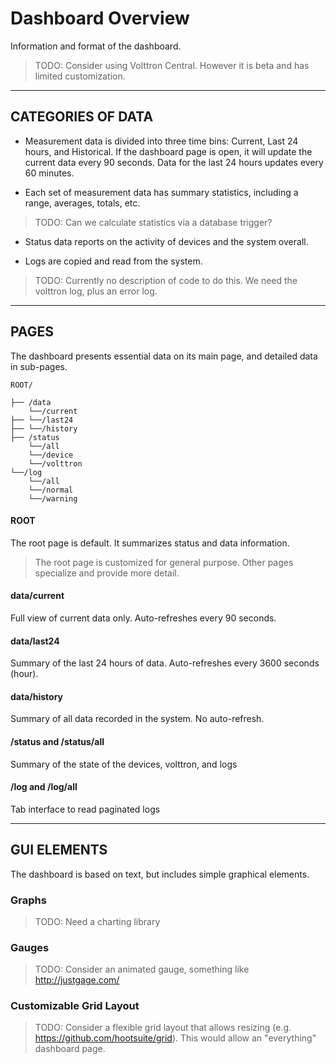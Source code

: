 # Dashboard Overview
Information and format of the dashboard. 
>TODO: Consider using Volttron Central. However it is beta and has limited customization.

---
CATEGORIES OF DATA
---

- Measurement data is divided into three time bins: Current, Last 24 hours, and Historical. If the dashboard page is open, it will update the current data every 90 seconds. Data for the last 24 hours updates every 60 minutes.

- Each set of measurement data has summary statistics, including a range, averages, totals, etc.
>TODO: Can we calculate statistics via a database trigger?

- Status data reports on the activity of devices and the system overall.

- Logs are copied and read from the system.
>TODO: Currently no description of code to do this. We need the volttron log, plus an error log.

-------------------------
PAGES
-------------------------
The dashboard presents essential data on its main page, and detailed data in sub-pages. 
 
```
ROOT/ 

├── /data
    └──/current
├── └──/last24
├── └──/history
├── /status
    └──/all
    └──/device
    └──/volttron
└──/log
    └──/all
    └──/normal
    └──/warning    
```

#### ROOT
The root page is default. It summarizes status and data information.

>The root page is customized for general purpose. Other pages specialize and provide more detail.

#### data/current
Full view of current data only. Auto-refreshes every 90 seconds.

#### data/last24
Summary of the last 24 hours of data. Auto-refreshes every 3600 seconds (hour).  

#### data/history
Summary of all data recorded in the system. No auto-refresh.  

####  /status and /status/all
Summary of the state of the devices, volttron, and logs  

####  /log and /log/all
Tab interface to read paginated logs

-------------------------
GUI ELEMENTS
-------------------------
The dashboard is based on text, but includes simple graphical elements.

### Graphs
>TODO: Need a charting library

### Gauges
>TODO: Consider an animated gauge, something like http://justgage.com/

### Customizable Grid Layout
>TODO: Consider a flexible grid layout that allows resizing (e.g. https://github.com/hootsuite/grid). 
This would allow an "everything" dashboard page.

